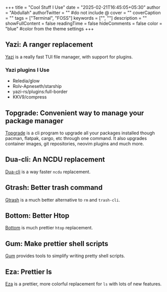 +++
title = "Cool Stuff I Use"
date = "2025-02-21T16:45:05+05:30"
author = "Abdullah"
authorTwitter = "" #do not include @
cover = ""
coverCaption = ""
tags = ["Terminal", "FOSS"]
keywords = ["", ""]
description = ""
showFullContent = false
readingTime = false
hideComments = false
color = "blue" #color from the theme settings
+++

## Yazi: A ranger replacement

 [Yazi](https://yazi-rs.github.io/) is a really fast TUI file manager,
 with support for plugins.

### Yazi plugins I Use

- Reledia/glow
- Rolv-Apneseth/starship
- yazi-rs/plugins:full-border
- KKV9/compress

## Topgrade: Convenient way to manage your package manager

[Topgrade](https://github.com/topgrade-rs/topgrade)
is a cli program to upgrade all your packages
installed though pacman, flatpak, cargo, etc through one command.
It also upgrades container images, git repositories, neovim plugins and much more.

## Dua-cli: An NCDU replacement

[Dua-cli](https://github.com/Byron/dua-cliurl)
is a way faster `ncdu`  replacement.

## Gtrash: Better trash command

[Gtrash](https://github.com/umlx5h/gtrash)
is a much better alternative to `rm` and `trash-cli`.

## Bottom: Better Htop

[Bottom](https://github.com/ClementTsang/bottom)
is much prettier `htop` replacement.

## Gum: Make prettier shell scripts

[Gum](https://github.com/charmbracelet/gum)
 provides tools to simplify writing pretty shell scripts.

## Eza: Prettier ls

[Eza](https://github.com/eza-community/eza)
is a prettier, more colorful replacement for
`ls` with lots of new features.

